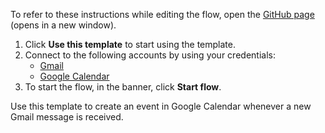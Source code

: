 To refer to these instructions while editing the flow, open the [GitHub page](https://github.com/ot4i/app-connect-templates/tree/main/resources/markdown/Create%20an%20event%20in%20Google%20Calendar%20from%20a%20new%20Gmail%20message_instructions.md) (opens in a new window).

1. Click **Use this template** to start using the template.
2. Connect to the following accounts by using your credentials:
   - [Gmail](https://ibm.biz/acgmail) 
   - [Google Calendar](https://ibm.biz/acgooglecalendar) 
3. To start the flow, in the banner, click **Start flow**.

Use this template to create an event in Google Calendar whenever a new Gmail message is received.





